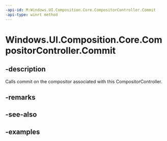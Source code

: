 ```yaml
---
-api-id: M:Windows.UI.Composition.Core.CompositorController.Commit
-api-type: winrt method
---
```


<!-- Method syntax.
public void CompositorController.Commit()
-->

# Windows.UI.Composition.Core.CompositorController.Commit

## -description

Calls commit on the compositor associated with this CompositorController.



## -remarks

## -see-also

## -examples

